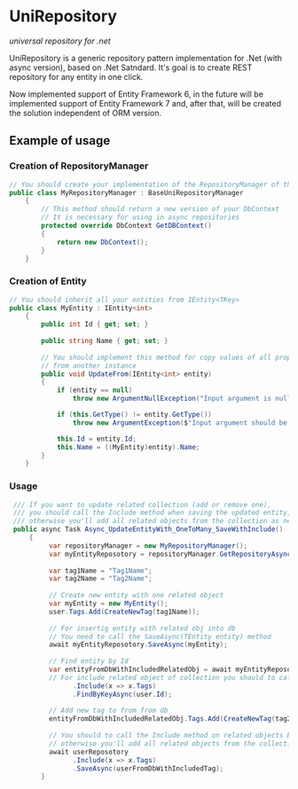 # UniRepository
*universal repository for .net*

UniRepository is a generic repository pattern implementation for .Net (with async version), based on .Net Satndard. It's goal is to create REST repository for any entity in one click. 

Now implemented support of Entity Framework 6, in the future will be implemented support of Entity Framework 7 and, after that, will be created the solution independent of ORM version. 

## Example of usage
### Creation of RepositoryManager
```c#
// You should create your implementation of the RepositoryManager of the inherited BaseUniRepositoryManager
public class MyRepositoryManager : BaseUniRepositoryManager
    {
        // This method should return a new version of your DbContext
        // It is necessary for using in async repositories 
        protected override DbContext GetDBContext()
        {
            return new DbContext();
        }
    }
```
    
### Creation of Entity
```c#
// You should inherit all your entities from IEntity<TKey>
public class MyEntity : IEntity<int>
    {
        public int Id { get; set; }
        
        public string Name { get; set; }
        
        // You should implement this method for copy values of all properties to this
        // from another instance
        public void UpdateFrom(IEntity<int> entity)
        {
            if (entity == null)
                throw new ArgumentNullException("Input argument is null.");

            if (this.GetType() != entity.GetType())
                throw new ArgumentException($"Input argument should be type of {this.GetType().Name}");

            this.Id = entity.Id;
            this.Name = ((MyEntity)entity).Name;
        }
    }
```

### Usage
```c#
 /// If you want to update related collection (add or remove one),
 /// you should call the Include method when saving the updated entity,
 /// otherwise you'll add all related objects from the collection as new.
 public async Task Async_UpdateEntityWith_OneToMany_SaveWithInclude()
     {
          var repositoryManager = new MyRepositoryManager();
          var myEntityReposotory = repositoryManager.GetRepositoryAsyncFor<MyEntity, int>();
          
          var tag1Name = "Tag1Name";
          var tag2Name = "Tag2Name";
          
          // Create new entity with one related object
          var myEntity = new MyEntity();
          user.Tags.Add(CreateNewTag(tag1Name));
          
          // For insertig entity with related obj into db
          // You need to call the SaveAsync(TEntity entity) method
          await myEntityReposotory.SaveAsync(myEntity);
          
          // Find entity by Id
          var entityFromDbWithIncludedRelatedObj = await myEntityReposotory
          // For include related object of collection you should to call the Include method
                .Include(x => x.Tags)
                .FindByKeyAsync(user.Id);
                
          // Add new tag to from from db
          entityFromDbWithIncludedRelatedObj.Tags.Add(CreateNewTag(tag2Name));
          
          // You should to call the Include method on related objects before saving
          // otherwise you'll add all related objects from the collection as new.
          await userReposotory
                .Include(x => x.Tags)
                .SaveAsync(userFromDbWithIncludedTag);
        }
 ```

    
